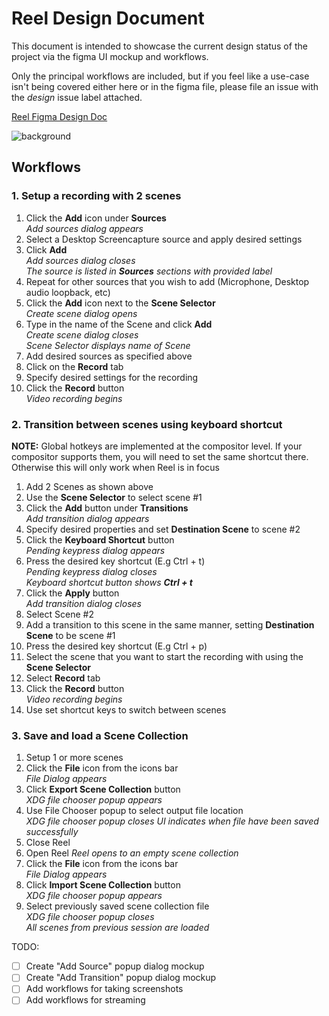 Reel Design Document
======

This document is intended to showcase the current design status of the project via the figma UI mockup and workflows. 

Only the principal workflows are included, but if you feel like a use-case isn't being covered either here or in the figma file, please file an issue with the *design* issue label attached.

[Reel Figma Design Doc](https://www.figma.com/file/zYHC4GER4ew08WQE67Bfix/Reel?node-id=0%3A1&t=IMQdfPE67a4a7zUS-1)

![background](https://user-images.githubusercontent.com/14359115/235041741-7221924b-9b85-4c1d-a19c-7109e78d0064.svg)

## Workflows

### **1.** Setup a recording with 2 scenes

1. Click the **Add** icon under **Sources** \
    *Add sources dialog appears*
2. Select a Desktop Screencapture source and apply desired settings
3. Click **Add** \
    *Add sources dialog closes* \
    *The source is listed in **Sources** sections with provided label*
4. Repeat for other sources that you wish to add (Microphone, Desktop audio loopback, etc)
5. Click the **Add** icon next to the **Scene Selector** \
    *Create scene dialog opens*
6. Type in the name of the Scene and click **Add** \
    *Create scene dialog closes* \
    *Scene Selector displays name of Scene*
7. Add desired sources as specified above
8. Click on the **Record** tab
9. Specify desired settings for the recording
10. Click the **Record** button \
    *Video recording begins*


### **2.** Transition between scenes using keyboard shortcut

**NOTE:** Global hotkeys are implemented at the compositor level. If your compositor supports them, you will need to set the same shortcut there. Otherwise this will only work when Reel is in focus

1. Add 2 Scenes as shown above
2. Use the **Scene Selector** to select scene #1
3. Click the **Add** button under **Transitions** \
    *Add transition dialog appears*
4. Specify desired properties and set **Destination Scene** to scene #2
5. Click the **Keyboard Shortcut** button \
    *Pending keypress dialog appears*
6. Press the desired key shortcut (E.g Ctrl + t) \
    *Pending keypress dialog closes* \
    *Keyboard shortcut button shows **Ctrl + t***
7. Click the **Apply** button \
    *Add transition dialog closes*
8. Select Scene #2
9. Add a transition to this scene in the same manner, setting **Destination Scene** to be scene #1
10. Press the desired key shortcut (E.g Ctrl + p)
11. Select the scene that you want to start the recording with using the **Scene Selector**
12. Select **Record** tab
13. Click the **Record** button \
    *Video recording begins*
14. Use set shortcut keys to switch between scenes

### **3.** Save and load a Scene Collection

1. Setup 1 or more scenes
2. Click the **File** icon from the icons bar \
    *File Dialog appears*
3. Click **Export Scene Collection** button \
    *XDG file chooser popup appears*
4. Use File Chooser popup to select output file location \
    *XDG file chooser popup closes*
    *UI indicates when file have been saved successfully*
5. Close Reel
6. Open Reel
    *Reel opens to an empty scene collection*
7. Click the **File** icon from the icons bar \
    *File Dialog appears*
8. Click **Import Scene Collection** button \
    *XDG file chooser popup appears*
9. Select previously saved scene collection file \
    *XDG file chooser popup closes* \
    *All scenes from previous session are loaded* 

TODO: 

- [ ] Create "Add Source" popup dialog mockup
- [ ] Create "Add Transition" popup dialog mockup
- [ ] Add workflows for taking screenshots
- [ ] Add workflows for streaming